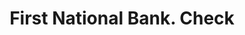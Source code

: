 ---
doi: 10.7916/D8572Q7K
date_other: '1880'
date_other_textual: 1880-1889
form: printed ephemera
genre:
- Checks (bank checks)
name:
- First National Bank
object_in_context_url: https://biggert.cul.columbia.edu/items/view/ave_biggert_01893
subject_hierarchical_geographic:
- Canton, South Dakota, United States
subject_name:
- First National Bank
title: First National Bank. Check
sort_title: First National Bank. Check
call_number: ave_biggert_01893
coordinates:
- 43.30222222222222,-96.59083333333332
pid: ave_biggert_01893
identifiers: ave_biggert_01893
thumbnail: https://derivativo-2.library.columbia.edu/iiif/2/ldpd:490617/full/!256,256/0/native.jpg
permalink: "/items/ave_biggert_01893/"
layout: iiif-image-page
---